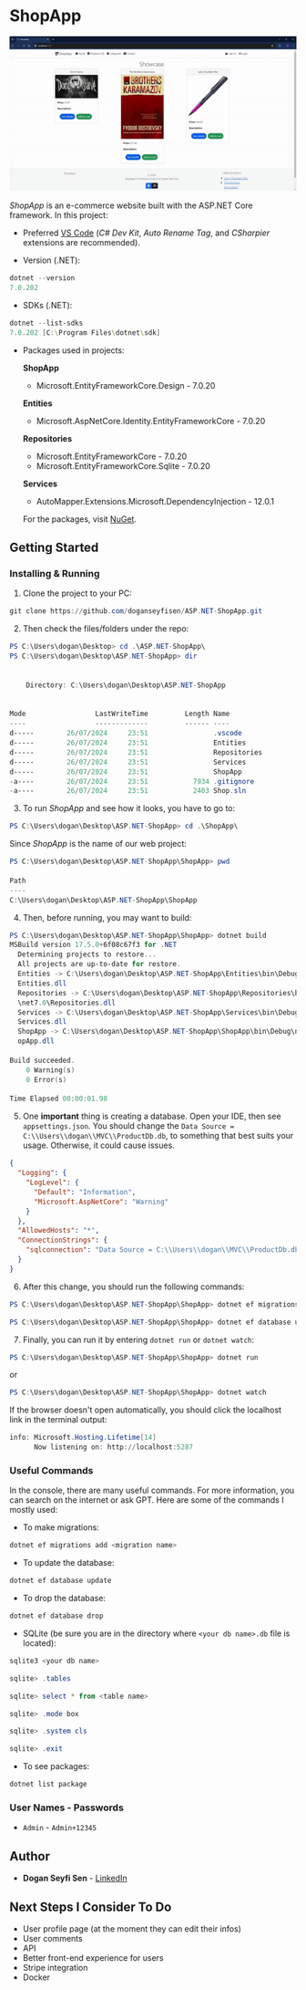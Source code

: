 # ShopApp

![ShopApp](shopapp.gif)

*ShopApp* is an e-commerce website built with the ASP.NET Core framework. In this project:

* Preferred [VS Code](https://code.visualstudio.com/download) (*C# Dev Kit*, *Auto Rename Tag*, and *CSharpier* extensions are recommended).

* Version (.NET):
```powershell
dotnet --version
7.0.202
``` 
* SDKs (.NET):
```powershell
dotnet --list-sdks
7.0.202 [C:\Program Files\dotnet\sdk]
```
* Packages used in projects:

  **ShopApp**
  - Microsoft.EntityFrameworkCore.Design - 7.0.20

  **Entities**
  - Microsoft.AspNetCore.Identity.EntityFrameworkCore - 7.0.20

  **Repositories**
  - Microsoft.EntityFrameworkCore - 7.0.20
  - Microsoft.EntityFrameworkCore.Sqlite - 7.0.20

  **Services**
  - AutoMapper.Extensions.Microsoft.DependencyInjection - 12.0.1

  For the packages, visit [NuGet](https://www.nuget.org/).

## Getting Started

### Installing & Running

1) Clone the project to your PC:

```powershell
git clone https://github.com/doganseyfisen/ASP.NET-ShopApp.git
```

2) Then check the files/folders under the repo:
```powershell
PS C:\Users\dogan\Desktop> cd .\ASP.NET-ShopApp\
PS C:\Users\dogan\Desktop\ASP.NET-ShopApp> dir


    Directory: C:\Users\dogan\Desktop\ASP.NET-ShopApp


Mode                 LastWriteTime         Length Name
----                 -------------         ------ ----
d-----        26/07/2024     23:51                .vscode
d-----        26/07/2024     23:51                Entities
d-----        26/07/2024     23:51                Repositories
d-----        26/07/2024     23:51                Services
d-----        26/07/2024     23:51                ShopApp
-a----        26/07/2024     23:51           7934 .gitignore
-a----        26/07/2024     23:51           2403 Shop.sln
```

3) To run *ShopApp* and see how it looks, you have to go to:
```powershell
PS C:\Users\dogan\Desktop\ASP.NET-ShopApp> cd .\ShopApp\
```
Since *ShopApp* is the name of our web project:
```powershell
PS C:\Users\dogan\Desktop\ASP.NET-ShopApp\ShopApp> pwd

Path
----
C:\Users\dogan\Desktop\ASP.NET-ShopApp\ShopApp
```

4) Then, before running, you may want to build:
```powershell
PS C:\Users\dogan\Desktop\ASP.NET-ShopApp\ShopApp> dotnet build
MSBuild version 17.5.0+6f08c67f3 for .NET
  Determining projects to restore...
  All projects are up-to-date for restore.
  Entities -> C:\Users\dogan\Desktop\ASP.NET-ShopApp\Entities\bin\Debug\net7.0\
  Entities.dll
  Repositories -> C:\Users\dogan\Desktop\ASP.NET-ShopApp\Repositories\bin\Debug
  \net7.0\Repositories.dll
  Services -> C:\Users\dogan\Desktop\ASP.NET-ShopApp\Services\bin\Debug\net7.0\
  Services.dll
  ShopApp -> C:\Users\dogan\Desktop\ASP.NET-ShopApp\ShopApp\bin\Debug\net7.0\Sh
  opApp.dll

Build succeeded.
    0 Warning(s)
    0 Error(s)

Time Elapsed 00:00:01.98
```

5) One **important** thing is creating a database. Open your IDE, then see `appsettings.json`. You should change the `Data Source = C:\\Users\\dogan\\MVC\\ProductDb.db`, to something that best suits your usage. Otherwise, it could cause issues.
```json
{
  "Logging": {
    "LogLevel": {
      "Default": "Information",
      "Microsoft.AspNetCore": "Warning"
    }
  },
  "AllowedHosts": "*",
  "ConnectionStrings": {
    "sqlconnection": "Data Source = C:\\Users\\dogan\\MVC\\ProductDb.db"
  }
}
``` 

6) After this change, you should run the following commands:
```powershell
PS C:\Users\dogan\Desktop\ASP.NET-ShopApp\ShopApp> dotnet ef migrations add <migration name> 
``` 
```powershell
PS C:\Users\dogan\Desktop\ASP.NET-ShopApp\ShopApp> dotnet ef database update 
``` 

7) Finally, you can run it by entering `dotnet run` or `dotnet watch`:
```powershell
PS C:\Users\dogan\Desktop\ASP.NET-ShopApp\ShopApp> dotnet run
```
or
```powershell
PS C:\Users\dogan\Desktop\ASP.NET-ShopApp\ShopApp> dotnet watch
```
If the browser doesn't open automatically, you should click the localhost link in the terminal output:
```powershell
info: Microsoft.Hosting.Lifetime[14]
      Now listening on: http://localhost:5287
```

### Useful Commands

In the console, there are many useful commands. For more information, you can search on the internet or ask GPT. Here are some of the commands I mostly used:

* To make migrations:
```powershell
dotnet ef migrations add <migration name>
```
* To update the database:
```powershell
dotnet ef database update
```
* To drop the database:
```powershell
dotnet ef database drop
```
* SQLite (be sure you are in the directory where `<your db name>.db` file is located):
```powershell
sqlite3 <your db name>
```
```powershell
sqlite> .tables
```
```powershell
sqlite> select * from <table name>
```
```powershell
sqlite> .mode box
```
```powershell
sqlite> .system cls
```
```powershell
sqlite> .exit
```

* To see packages:
```powershell
dotnet list package
```

### User Names - Passwords
* `Admin` - `Admin+12345`

## Author

* **Dogan Seyfi Sen** - [LinkedIn](https://linkedin.com/in/doganseyfisen)

## Next Steps I Consider To Do 

* User profile page (at the moment they can edit their infos)
* User comments
* API
* Better front-end experience for users
* Stripe integration
* Docker
